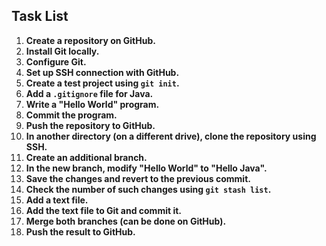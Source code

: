 ## Task List

1. **Create a repository on GitHub.**
2. **Install Git locally.**
3. **Configure Git.**
4. **Set up SSH connection with GitHub.**
5. **Create a test project using `git init`.**
6. **Add a `.gitignore` file for Java.**
7. **Write a "Hello World" program.**
8. **Commit the program.**
9. **Push the repository to GitHub.**
10. **In another directory (on a different drive), clone the repository using SSH.**
11. **Create an additional branch.**
12. **In the new branch, modify "Hello World" to "Hello Java".**
13. **Save the changes and revert to the previous commit.**
14. **Check the number of such changes using `git stash list`.**
15. **Add a text file.**
16. **Add the text file to Git and commit it.**
17. **Merge both branches (can be done on GitHub).**
18. **Push the result to GitHub.**
